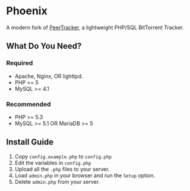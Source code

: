 # Phoenix
A modern fork of [PeerTracker](https://github.com/JonnyJD/peertracker), a lightweight PHP/SQL BitTorrent Tracker.

## What Do You Need?

### Required
* Apache, Nginx, OR lighttpd.
* PHP >= 5
* MySQL >= 4.1

### Recommended
* PHP >= 5.3
* MySQL >= 5.1 OR MariaDB >= 5

## Install Guide
1. Copy `config.example.php` to `config.php`
2. Edit the variables in `config.php`
2. Upload all the `.php` files to your server.
4. Load `admin.php` in your browser and run the `Setup` option.
5. Delete `admin.php` from your server.
